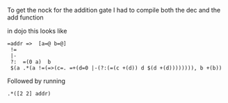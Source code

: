 To get the nock for the addition gate I had to compile both the dec and the add function

in dojo this looks like
```
=addr =>  [a=@ b=@]
 !=
 |-
 ?:  =(0 a)  b
 $(a .*(a !=(=>(c=. =+(d=0 |-(?:(=(c +(d)) d $(d +(d)))))))), b +(b))
```

Followed by running

`.*([2 2] addr)`
